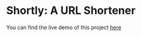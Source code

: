 # Shortly: A URL Shortener

You can find the live demo of this project [here](https://effervescent-sawine-94cd51.netlify.app/)
